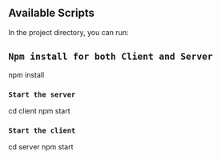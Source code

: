 ## Available Scripts

In the project directory, you can run:

## `Npm install for both Client and Server`

npm install

### `Start the server`

cd client
npm start

### `Start the client`

cd server
npm start
